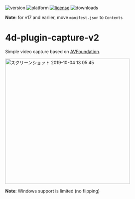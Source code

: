 ![version](https://img.shields.io/badge/version-17%2B-3E8B93)
![platform](https://img.shields.io/static/v1?label=platform&message=mac-intel%20|%20mac-arm%20|%20win-64&color=blue)
[![license](https://img.shields.io/github/license/miyako/4d-plugin-capture-v2)](LICENSE)
![downloads](https://img.shields.io/github/downloads/miyako/4d-plugin-capture-v2/total)

**Note**: for v17 and earlier, move `manifest.json` to `Contents`

# 4d-plugin-capture-v2
Simple video capture based on [AVFoundation](https://developer.apple.com/av-foundation/).

<img width="400" alt="スクリーンショット 2019-10-04 13 05 45" src="https://user-images.githubusercontent.com/1725068/66180370-be692700-e6a7-11e9-942e-dbaeb5399afb.png">

**Note**: Windows support is limited (no flipping)
